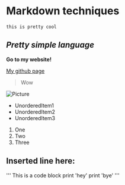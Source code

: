 # Markdown techniques #

`this is pretty cool`

## *Pretty simple language* ##

**Go to my website!**

[My github page](https://github.com/alexlee39/cse15l-lab-reports)

> Wow

![Picture](https://www.google.com/search?q=coding+languages&rlz=1C1VDKB_enUS983US983&source=lnms&tbm=isch&sa=X&ved=2ahUKEwi9t72V_oT3AhVwKUQIHUn3DV8Q_AUoAXoECAIQAw&biw=1920&bih=969&dpr=1#imgrc=pWnaqLNNjIhBBM)

* UnorderedItem1
* UnorderedItem2
* UnorderedItem3

1. One
2. Two
3. Three

Inserted line here:
---

'''
This is a code block
print 'hey'
print 'bye'
'''
